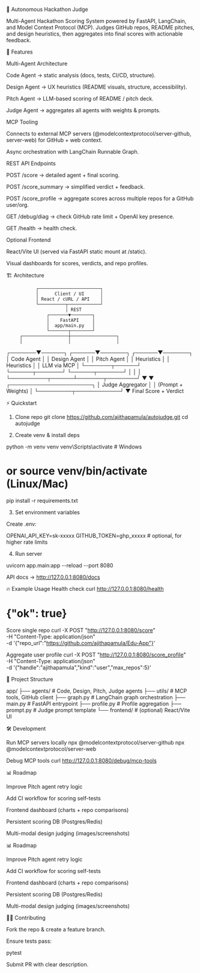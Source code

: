 🚀 Autonomous Hackathon Judge

Multi-Agent Hackathon Scoring System powered by FastAPI, LangChain, and Model Context Protocol (MCP).
Judges GitHub repos, README pitches, and design heuristics, then aggregates into final scores with actionable feedback.

📌 Features

Multi-Agent Architecture

Code Agent → static analysis (docs, tests, CI/CD, structure).

Design Agent → UX heuristics (README visuals, structure, accessibility).

Pitch Agent → LLM-based scoring of README / pitch deck.

Judge Agent → aggregates all agents with weights & prompts.

MCP Tooling

Connects to external MCP servers (@modelcontextprotocol/server-github, server-web) for GitHub + web context.

Async orchestration with LangChain Runnable Graph.

REST API Endpoints

POST /score → detailed agent + final scoring.

POST /score_summary → simplified verdict + feedback.

POST /score_profile → aggregate scores across multiple repos for a GitHub user/org.

GET /debug/diag → check GitHub rate limit + OpenAI key presence.

GET /health → health check.

Optional Frontend

React/Vite UI (served via FastAPI static mount at /static).

Visual dashboards for scores, verdicts, and repo profiles.

🏗 Architecture

               ┌───────────────────────┐
               │      Client / UI      │
               │ React / cURL / API    │
               └──────────┬────────────┘
                          │ REST
                   ┌───────▼────────┐
                   │    FastAPI     │
                   │  app/main.py   │
                   └───────┬────────┘
         ┌─────────────────┼─────────────────┐
         │                 │                 │
 ┌───────▼──────┐   ┌──────▼───────┐  ┌──────▼───────┐
 │ Code Agent   │   │ Design Agent │  │ Pitch Agent  │
 │ Heuristics   │   │ Heuristics   │  │ LLM via MCP  │
 └───────┬──────┘   └──────┬───────┘  └──────┬───────┘
         │                 │                 │
         └──────────┬──────┴───────┬────────┘
                    ▼              ▼
                ┌──────────────────────┐
                │   Judge Aggregator   │
                │  (Prompt + Weights)  │
                └─────────┬────────────┘
                          ▼
                   Final Score + Verdict

⚡️ Quickstart
1. Clone repo
git clone https://github.com/ajithapamula/autojudge.git
cd autojudge

2. Create venv & install deps

python -m venv venv
venv\Scripts\activate   # Windows
# or source venv/bin/activate (Linux/Mac)

pip install -r requirements.txt

3. Set environment variables

Create .env:

OPENAI_API_KEY=sk-xxxxx
GITHUB_TOKEN=ghp_xxxxx       # optional, for higher rate limits

4. Run server

uvicorn app.main:app --reload --port 8080

API docs → http://127.0.0.1:8080/docs

🔥 Example Usage
Health check
curl http://127.0.0.1:8080/health
# {"ok": true}

Score single repo
curl -X POST "http://127.0.0.1:8080/score" \
     -H "Content-Type: application/json" \
     -d '{"repo_url":"https://github.com/ajithapamula/Edu-App"}'

Aggregate user profile
curl -X POST "http://127.0.0.1:8080/score_profile" \
     -H "Content-Type: application/json" \
     -d '{"handle":"ajithapamula","kind":"user","max_repos":5}'

🧩 Project Structure

app/
 ├── agents/          # Code, Design, Pitch, Judge agents
 ├── utils/           # MCP tools, GitHub client
 ├── graph.py         # LangChain graph orchestration
 ├── main.py          # FastAPI entrypoint
 ├── profile.py       # Profile aggregation
 ├── prompt.py        # Judge prompt template
 └── frontend/        # (optional) React/Vite UI

🛠 Development

Run MCP servers locally
npx @modelcontextprotocol/server-github
npx @modelcontextprotocol/server-web

Debug MCP tools
curl http://127.0.0.1:8080/debug/mcp-tools

📊 Roadmap

 Improve Pitch agent retry logic

 Add CI workflow for scoring self-tests

 Frontend dashboard (charts + repo comparisons)

 Persistent scoring DB (Postgres/Redis)

 Multi-modal design judging (images/screenshots)

 📊 Roadmap

 Improve Pitch agent retry logic

 Add CI workflow for scoring self-tests

 Frontend dashboard (charts + repo comparisons)

 Persistent scoring DB (Postgres/Redis)

 Multi-modal design judging (images/screenshots)


 🧑‍💻 Contributing

Fork the repo & create a feature branch.

Ensure tests pass:

pytest


Submit PR with clear description.

